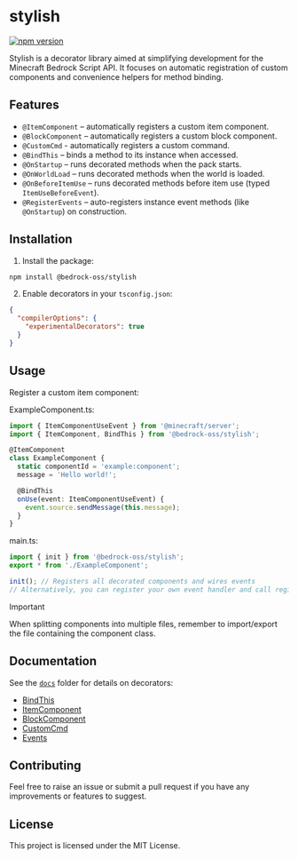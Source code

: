 # stylish

[![npm version](https://badge.fury.io/js/@bedrock-oss%2Fstylish.svg)](https://badge.fury.io/js/@bedrock-oss%2Fstylish)

Stylish is a decorator library aimed at simplifying development for the Minecraft Bedrock Script API. It focuses on automatic registration of custom components and convenience helpers for method binding.

## Features

- `@ItemComponent` – automatically registers a custom item component.
- `@BlockComponent` – automatically registers a custom block component.
- `@CustomCmd` - automatically registers a custom command.
- `@BindThis` – binds a method to its instance when accessed.
- `@OnStartup` – runs decorated methods when the pack starts.
- `@OnWorldLoad` – runs decorated methods when the world is loaded.
- `@OnBeforeItemUse` – runs decorated methods before item use (typed `ItemUseBeforeEvent`).
- `@RegisterEvents` – auto-registers instance event methods (like `@OnStartup`) on construction.

## Installation

1. Install the package:

```bash
npm install @bedrock-oss/stylish
```
2. Enable decorators in your `tsconfig.json`:

```json
{
  "compilerOptions": {
    "experimentalDecorators": true
  }
}
```

## Usage

Register a custom item component:

ExampleComponent.ts:
```ts
import { ItemComponentUseEvent } from '@minecraft/server';
import { ItemComponent, BindThis } from '@bedrock-oss/stylish';

@ItemComponent
class ExampleComponent {
  static componentId = 'example:component';
  message = 'Hello world!';

  @BindThis
  onUse(event: ItemComponentUseEvent) {
    event.source.sendMessage(this.message);
  }
}
```

main.ts:
```ts
import { init } from '@bedrock-oss/stylish';
export * from './ExampleComponent';

init(); // Registers all decorated components and wires events
// Alternatively, you can register your own event handler and call registerAllComponents()

```

> [!IMPORTANT]  
> When splitting components into multiple files, remember to import/export the file containing the component class.

## Documentation

See the [`docs`](docs/) folder for details on decorators:

- [BindThis](docs/bindthis.md)
- [ItemComponent](docs/itemcomponent.md)
- [BlockComponent](docs/blockcomponent.md)
- [CustomCmd](docs/customcommand.md)
- [Events](docs/events.md)


## Contributing

Feel free to raise an issue or submit a pull request if you have any improvements or features to suggest.

## License

This project is licensed under the MIT License.
